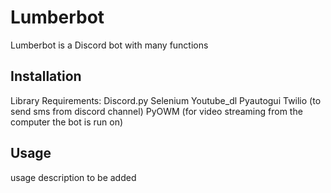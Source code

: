 # 
# 
# Lumberbot

Lumberbot is a Discord bot with many functions

## Installation
Library Requirements:
Discord.py
Selenium
Youtube_dl
Pyautogui
Twilio (to send sms from discord channel)
PyOWM (for video streaming from the computer the bot is run on)

## Usage
usage description to be added
